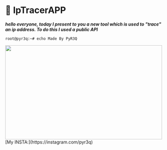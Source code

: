 # 📡 IpTracerAPP

***hello everyone, today I present to you a new tool which is used to "trace" an ip address.
To do this I used a public API***

```root@pyr3q:~# echo Made By PyR3Q``` 

<img src="https://github.com/77r3q/PythonProject/blob/master/IpTrace/IMG/a.png" height="300" width="500">
[My INSTA:](https://instagram.com/pyr3q)
